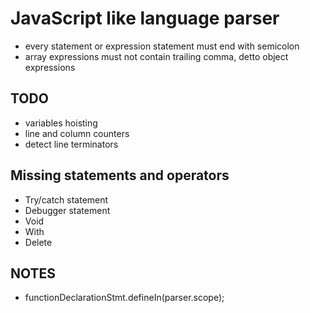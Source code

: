 JavaScript like language parser
=====================
- every statement or expression statement must end with semicolon
- array expressions must not contain trailing comma, detto object expressions

TODO
-----------------------
- variables hoisting
- line and column counters
- detect line terminators

Missing statements and operators
-----------------------
- Try/catch statement
- Debugger statement
- Void
- With
- Delete

NOTES
-----------------------
- functionDeclarationStmt.defineIn(parser.scope);
